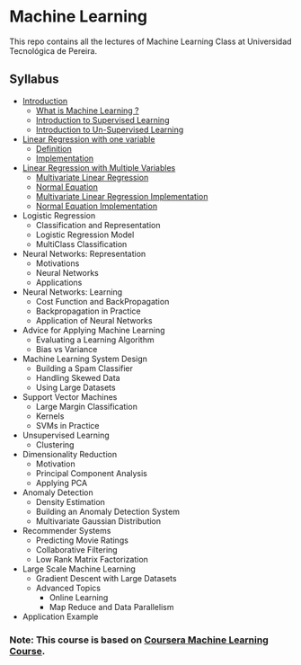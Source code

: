# Machine Learning

This repo contains all the lectures of Machine Learning Class at Universidad Tecnológica de Pereira.

## Syllabus

* [Introduction](introduction/introNotebook)
    * [What is Machine Learning ?](introduction/introNotebook/introduction.ipynb)
    * [Introduction to Supervised Learning](introduction/introNotebook/introduction.ipynb)
    * [Introduction to Un-Supervised Learning](introduction/introNotebook/introduction.ipynb)
* [Linear Regression with one
  variable](introduction/linearRegression)
    * [Definition](introduction/linearRegression/linearRegressionOneVariable.ipynb)
    * [Implementation](introduction/linearRegression/linearRegressionImplementation.ipynb)
* [Linear Regression with Multiple
  Variables](introduction/linearRegression)
    * [Multivariate Linear Regression](introduction/linearRegression/linearRegressionMultipleVariables.ipynb)
    * [Normal Equation](introduction/linearRegression/normalEquation.ipynb)
    * [Multivariate Linear Regression Implementation](introduction/linearRegression/linearRegressionMultiVarImplement.ipynb)
    * [Normal Equation Implementation](introduction/linearRegression/normalEquationImp.ipynb)
* Logistic Regression
    * Classification and Representation
    * Logistic Regression Model
    * MultiClass Classification
* Neural Networks: Representation
    *  Motivations
    *  Neural Networks
    *  Applications
* Neural Networks: Learning
    * Cost Function and BackPropagation
    * Backpropagation in Practice
    * Application of Neural Networks
* Advice for Applying Machine Learning
    * Evaluating a Learning Algorithm
    * Bias vs Variance
* Machine Learning System Design
    * Building a Spam Classifier
    * Handling Skewed Data
    * Using Large Datasets
* Support Vector Machines
    * Large Margin Classification
    * Kernels
    * SVMs in Practice
* Unsupervised Learning
    * Clustering
* Dimensionality Reduction
    * Motivation
    * Principal Component Analysis
    * Applying PCA
* Anomaly Detection
    * Density Estimation
    * Building an Anomaly Detection System
    * Multivariate Gaussian Distribution
* Recommender Systems
    * Predicting Movie Ratings
    * Collaborative Filtering
    * Low Rank Matrix Factorization
* Large Scale Machine Learning
    * Gradient Descent with Large Datasets
    * Advanced Topics
        * Online Learning
        * Map Reduce and Data Parallelism
* Application Example


### Note: This course is based on [Coursera Machine Learning Course](https://www.coursera.org/learn/machine-learning).
